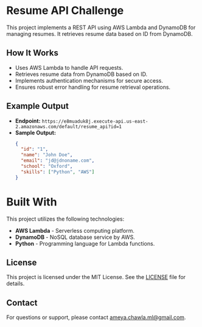 # Resume API Challenge

This project implements a REST API using AWS Lambda and DynamoDB for managing resumes. It retrieves resume data based on ID from DynamoDB.

## How It Works

- Uses AWS Lambda to handle API requests.
- Retrieves resume data from DynamoDB based on ID.
- Implements authentication mechanisms for secure access.
- Ensures robust error handling for resume retrieval operations.

## Example Output

- **Endpoint:** `https://e8muaduk8j.execute-api.us-east-2.amazonaws.com/default/resume_api?id=1`
- **Sample Output:**
  ```json
  {
    "id": "1",
    "name": "John Doe",
    "email": "jd@jdnoname.com",
    "school": "Oxford",
    "skills": ["Python", "AWS"]
  }

# Built With

This project utilizes the following technologies:

- **AWS Lambda** - Serverless computing platform.
- **DynamoDB** - NoSQL database service by AWS.
- **Python** - Programming language for Lambda functions.

## License

This project is licensed under the MIT License. See the [LICENSE](LICENSE) file for details.

## Contact

For questions or support, please contact [ameya.chawla.ml@gmail.com](mailto:ameya.chawla.ml@gmail.com).
